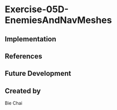 
# Exercise-05D-EnemiesAndNavMeshes


## Implementation

## References

## Future Development

## Created by
Bie Chai
